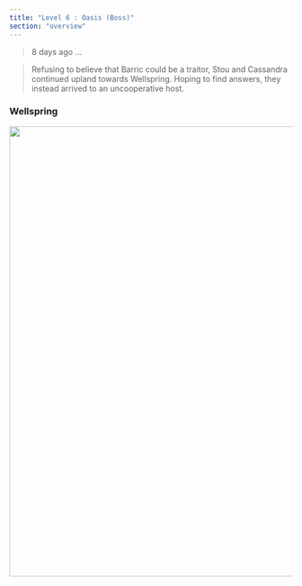 ```yaml
---
title: "Level 6 : Oasis (Boss)"
section: "overview"
---
```


> 8 days ago ...

> Refusing to believe that Barric could be a traitor, Stou and Cassandra continued upland towards Wellspring. Hoping to find answers, they instead arrived to an uncooperative host.

### Wellspring

<img src="https://www.dropbox.com/s/btlcso8obctscg6/oasis_build_02.jpg?raw=1" width="800" />